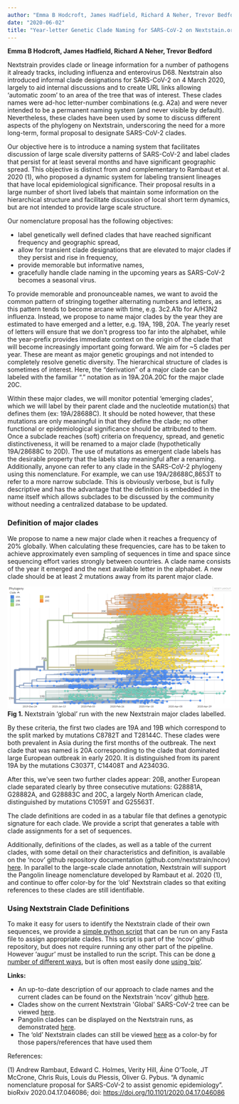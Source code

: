 ```yaml
---
author: "Emma B Hodcroft, James Hadfield, Richard A Neher, Trevor Bedford"
date: "2020-06-02"
title: "Year-letter Genetic Clade Naming for SARS-CoV-2 on Nextstain.org"
---
```


**Emma B Hodcroft, James Hadfield, Richard A Neher, Trevor Bedford**

Nextstrain provides clade or lineage information for a number of pathogens it already tracks, including influenza and enterovirus D68. Nextstrain also introduced informal clade designations for SARS-CoV-2 on 4 March 2020, largely to aid internal discussions and to create URL links allowing ‘automatic zoom’ to an area of the tree that was of interest. These clades names were ad-hoc letter-number combinations (e.g. A2a) and were never intended to be a permanent naming system (and never visible by default). Nevertheless, these clades have been used by some to discuss different aspects of the phylogeny on Nextstrain, underscoring the need for a more long-term, formal proposal to designate SARS-CoV-2 clades.

Our objective here is to introduce a naming system that facilitates discussion of large scale diversity patterns of SARS-CoV-2 and label clades that persist for at least several months and have significant geographic spread. This objective is distinct from and complementary to Rambaut et al. 2020 (1), who proposed a dynamic system for labeling transient lineages that have local epidemiological significance. Their proposal results in a large number of short lived labels that maintain some information on the hierarchical structure and facilitate discussion of local short term dynamics, but are not intended to provide large scale structure.

Our nomenclature proposal has the following objectives:
* label genetically well defined clades that have reached significant frequency and geographic spread,
* allow for transient clade designations that are elevated to major clades if they persist and rise in frequency,
* provide memorable but informative names,
* gracefully handle clade naming in the upcoming years as SARS-CoV-2 becomes a seasonal virus.

To provide memorable and pronounceable names, we want to avoid the common pattern of stringing together alternating numbers and letters, as this pattern tends to become arcane with time, e.g. 3c2.A1b for A/H3N2 influenza. Instead, we propose to name major clades by the year they are estimated to have emerged and a letter, e.g. 19A, 19B, 20A. The yearly reset of letters will ensure that we don't progress too far into the alphabet, while the year-prefix provides immediate context on the origin of the clade that will become increasingly important going forward. We aim for ~5 clades per year. These are meant as major genetic groupings and not intended to completely resolve genetic diversity. The hierarchical structure of clades is sometimes of interest. Here, the “derivation” of a major clade can be labeled with the familiar “.” notation as in 19A.20A.20C for the major clade 20C.

Within these major clades, we will monitor potential ‘emerging clades', which we will label by their parent clade and the nucleotide mutation(s) that defines them (ex: 19A/28688C). It should be noted however, that these mutations are only meaningful in that they define the clade; no other functional or epidemiological significance should be attributed to them. Once a subclade reaches (soft) criteria on frequency, spread, and genetic distinctiveness, it will be renamed to a major clade (hypothetically 19A/28688C to 20D). The use of mutations as emergent clade labels has the desirable property that the labels stay meaningful after a renaming. Additionally, anyone can refer to any clade in the SARS-CoV-2 phylogeny using this nomenclature. For example, we can use 19A/28688C,8653T to refer to a more narrow subclade. This is obviously verbose, but is fully descriptive and has the advantage that the definition is embedded in the name itself which allows subclades to be discussed by the community without needing a centralized database to be updated.

### Definition of major clades
We propose to name a new major clade when it reaches a frequency of 20% globally. When calculating these frequencies, care has to be taken to achieve approximately even sampling of sequences in time and space since sequencing effort varies strongly between countries. A clade name consists of the year it emerged and the next available letter in the alphabet. A new clade should be at least 2 mutations away from its parent major clade.

![nextstrain-global-ncov-clades](img/clades-2June.PNG)
**Fig 1.** Nextstrain ‘global’ run with the new Nextstrain major clades labelled.

By these criteria, the first two clades are 19A and 19B which correspond to the split marked by mutations C8782T and T28144C. These clades were both prevalent in Asia during the first months of the outbreak. The next clade that was named is 20A corresponding to the clade that dominated large European outbreak in early 2020. It is distinguished from its parent 19A by the mutations C3037T, C14408T and A23403G.

After this, we've seen two further clades appear: 20B, another European clade separated clearly by three consecutive mutations: G28881A, G28882A, and G28883C and 20C, a largely North American clade, distinguished by mutations C1059T and G25563T.

The clade definitions are coded in as a tabular file that defines a genotypic signature for each clade. We provide a script that generates a table with clade assignments for a set of sequences.

Additionally, definitions of the clades, as well as a table of the current clades, with some detail on their characteristics and definition, is available on the ‘ncov’ github repository documentation (github.com/nextstrain/ncov) [here](https://github.com/nextstrain/ncov/blob/master/docs/clades.md). In parallel to the large-scale clade annotation, Nextstrain will support the Pangolin lineage nomenclature developed by Rambaut et al. 2020 (1), and continue to offer color-by for the ‘old’ Nextstrain clades so that exiting references to these clades are still identifiable.

### Using Nextstrain Clade Definitions
To make it easy for users to identify the Nextstrain clade of their own sequences, we provide a [simple python script](https://github.com/nextstrain/ncov/blob/master/assign_clades.py) that can be run on any Fasta file to assign appropriate clades. This script is part of the ‘ncov’ github repository, but does not require running any other part of the pipeline. However ‘augur’ must be installed to run the script. This can be done [a number of different ways](https://nextstrain.org/docs/getting-started/local-installation#install-augur-with-python), but is often most easily done [using ‘pip’](https://nextstrain-augur.readthedocs.io/en/stable/installation/installation.html#using-pip-from-pypi).

**Links:**
* An up-to-date description of our approach to clade names and the current clades can be found on the Nextstrain ‘ncov’ github [here](https://github.com/nextstrain/ncov/blob/master/docs/clades.md).
* Clades show on the current Nextstrain 'Global' SARS-CoV-2 tree can be viewed [here](https://nextstrain.org/ncov/global?branchLabel=clade&c=clade_membership).
* Pangolin clades can be displayed on the Nextstrain runs, as demonstrated [here](https://nextstrain.org/ncov/global?branchLabel=none&c=pangolin_lineage).
* The ‘old’ Nextstrain clades can still be viewed [here](https://nextstrain.org/ncov/global?branchLabel=none&c=legacy_clade_membership) as a color-by for those papers/references that have used them

References:

(1) Andrew Rambaut, Edward C. Holmes, Verity Hill, Áine O’Toole, JT McCrone, Chris Ruis, Louis du Plessis, Oliver G. Pybus. “A dynamic nomenclature proposal for SARS-CoV-2 to assist genomic epidemiology”. bioRxiv 2020.04.17.046086; doi: https://doi.org/10.1101/2020.04.17.046086
